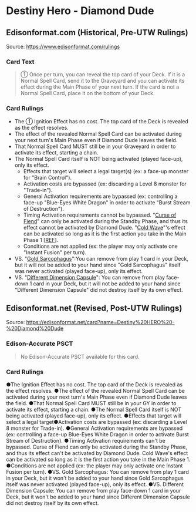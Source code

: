 # Destiny Hero - Diamond Dude

## Edisonformat.com (Historical, Pre-UTW Rulings)

Source: https://www.edisonformat.com/rulings

### Card Text

> ① Once per turn, you can reveal the top card of your Deck. If it is a Normal Spell Card, send it to the Graveyard and you can activate its effect during the Main Phase of your next turn. If the card is not a Normal Spell Card, place it on the bottom of your Deck.

### Card Rulings

*   The ① Ignition Effect has no cost. The top card of the Deck is revealed as the effect resolves.
*   The effect of the revealed Normal Spell Card can be activated during your next turn's Main Phase even if Diamond Dude leaves the field.
*   That Normal Spell Card MUST still be in your Graveyard in order to activate its effect, starting a chain.
*   The Normal Spell Card itself is NOT being activated (played face-up), only its effect.
    *   Effects that target will select a legal target(s) (ex: a face-up monster for "Brain Control").
    *   Activation costs are bypassed (ex: discarding a Level 8 monster for "Trade-in").
    *   General Activation requirements are bypassed (ex: controlling a face-up "Blue-Eyes White Dragon" in order to activate "Burst Stream of Destruction").
    *   Timing Activation requirements cannot be bypassed. "[Curse of Fiend](https://yugipedia.com/wiki/Card_Rulings:Curse_of_Fiend#Previously_Official_Rulings)" can only be activated during the Standby Phase, and thus its effect cannot be activated by Diamond Dude. "[Cold Wave](https://yugipedia.com/wiki/Cold_Wave)"'s effect can be activated so long as it is the first action you take in the Main Phase 1 \[[REF](https://www.pojo.biz/board/showthread.php?t=411261)\].
    *   Conditions are not applied (ex: the player may only activate one "Instant Fusion" per turn).
*   VS. "[Gold Sarcophagus](https://yugipedia.com/wiki/Gold_Sarcophagus)":You can remove from play 1 card in your Deck, but it will not be added to your hand since "Gold Sarcophagus" itself was never activated (played face-up), only its effect.
*   VS. "[Different Dimension Capsule](https://yugipedia.com/wiki/Different_Dimension_Capsule)": You can remove from play face-down 1 card in your Deck, but it will not be added to your hand since "Different Dimension Capsule" did not destroy itself by its own effect.

## Edisonformat.net (Revised, Post-UTW Rulings)

Source: https://edisonformat.net/card?name=Destiny%20HERO%20-%20Diamond%20Dude

### Edison-Accurate PSCT

> No Edison-Accurate PSCT available for this card.

### Card Rulings

●The Ignition Effect has no cost. The top card of the Deck is revealed as the effect resolves.
●The effect of the revealed Normal Spell Card can be activated during your next turn's Main Phase even if Diamond Dude leaves the field.
●That Normal Spell Card MUST still be in your GY in order to activate its effect, starting a chain.
●The Normal Spell Card itself is NOT being activated (played face-up), only its effect.
●Effects that target will select a legal target●Activation costs are bypassed (ex: discarding a Level 8 monster for Trade-in).
●General Activation requirements are bypassed (ex: controlling a face-up Blue-Eyes White Dragon in order to activate Burst Stream of Destruction).
●Timing Activation requirements can't be bypassed. Curse of Fiend can only be activated during the Standby Phase, and thus its effect can't be activated by Diamond Dude. Cold Wave's effect can be activated so long as it is the first action you take in the Main Phase 1.
●Conditions are not applied (ex: the player may only activate one Instant Fusion per turn).
●VS. Gold Sarcophagus: You can remove from play 1 card in your Deck, but it won't be added to your hand since Gold Sarcophagus itself was never activated (played face-up), only its effect.
●VS. Different Dimension Capsule: You can remove from play face-down 1 card in your Deck, but it won't be added to your hand since Different Dimension Capsule did not destroy itself by its own effect.
            
